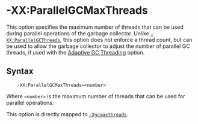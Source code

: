 <!--
* Copyright (c) 2017, 2024 IBM Corp. and others
*
* This program and the accompanying materials are made
* available under the terms of the Eclipse Public License 2.0
* which accompanies this distribution and is available at
* https://www.eclipse.org/legal/epl-2.0/ or the Apache
* License, Version 2.0 which accompanies this distribution and
* is available at https://www.apache.org/licenses/LICENSE-2.0.
*
* This Source Code may also be made available under the
* following Secondary Licenses when the conditions for such
* availability set forth in the Eclipse Public License, v. 2.0
* are satisfied: GNU General Public License, version 2 with
* the GNU Classpath Exception [1] and GNU General Public
* License, version 2 with the OpenJDK Assembly Exception [2].
*
* [1] https://www.gnu.org/software/classpath/license.html
* [2] https://openjdk.org/legal/assembly-exception.html
*
* SPDX-License-Identifier: EPL-2.0 OR Apache-2.0 OR GPL-2.0-only WITH Classpath-exception-2.0 OR GPL-2.0-only WITH OpenJDK-assembly-exception-1.0
-->

# -XX:ParallelGCMaxThreads

This option specifies the maximum number of threads that can be used during parallel operations of the garbage collector. Unlike [`-XX:ParallelGCThreads`](xxparallelgcthreads.md), this option does not enforce a thread count, but can be used to allow the garbage collector to adjust the number of parallel GC threads, if used with the [Adaptive GC Threading](xxadaptivegcthreading.md) option.

## Syntax

        -XX:ParallelGCMaxThreads=<number>

Where `<number>` is the maximum number of threads that can be used for parallel operations. 

This option is directly mapped to [`-Xgcmaxthreads`](xgcmaxthreads.md).

<!-- ==== END OF TOPIC ==== xxparallelgcmaxthreads.md ==== -->
